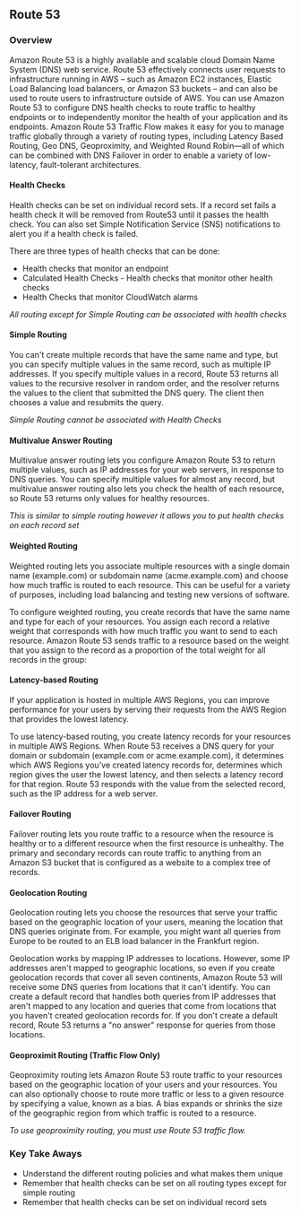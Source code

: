 ## Route 53

### Overview
Amazon Route 53 is a highly available and scalable cloud Domain Name System (DNS) web service. Route 53 effectively connects user requests to infrastructure running in AWS – such as Amazon EC2 instances, Elastic Load Balancing load balancers, or Amazon S3 buckets – and can also be used to route users to infrastructure outside of AWS. You can use Amazon Route 53 to configure DNS health checks to route traffic to healthy endpoints or to independently monitor the health of your application and its endpoints. Amazon Route 53 Traffic Flow makes it easy for you to manage traffic globally through a variety of routing types, including Latency Based Routing, Geo DNS, Geoproximity, and Weighted Round Robin—all of which can be combined with DNS Failover in order to enable a variety of low-latency, fault-tolerant architectures. 

#### Health Checks
Health checks can be set on individual record sets. If a record set fails a health check it will be removed from Route53 until it passes the health check. You can also set Simple Notification Service (SNS) notifications to alert you if a health check is failed.

There are three types of health checks that can be done:

- Health checks that monitor an endpoint
- Calculated Health Checks - Health checks that monitor other health checks 
- Health Checks that monitor CloudWatch alarms

*All routing except for Simple Routing can be associated with health checks*

#### Simple Routing
You can't create multiple records that have the same name and type, but you can specify multiple values in the same record, such as multiple IP addresses. If you specify multiple values in a record, Route 53 returns all values to the recursive resolver in random order, and the resolver returns the values to the client that submitted the DNS query. The client then chooses a value and resubmits the query.

*Simple Routing cannot be associated with Health Checks*

#### Multivalue Answer Routing
Multivalue answer routing lets you configure Amazon Route 53 to return multiple values, such as IP addresses for your web servers, in response to DNS queries. You can specify multiple values for almost any record, but multivalue answer routing also lets you check the health of each resource, so Route 53 returns only values for healthy resources.

*This is similar to simple routing however it allows you to put health checks on each record set*

#### Weighted Routing
Weighted routing lets you associate multiple resources with a single domain name (example.com) or subdomain name (acme.example.com) and choose how much traffic is routed to each resource. This can be useful for a variety of purposes, including load balancing and testing new versions of software.

To configure weighted routing, you create records that have the same name and type for each of your resources. You assign each record a relative weight that corresponds with how much traffic you want to send to each resource. Amazon Route 53 sends traffic to a resource based on the weight that you assign to the record as a proportion of the total weight for all records in the group:

#### Latency-based Routing
If your application is hosted in multiple AWS Regions, you can improve performance for your users by serving their requests from the AWS Region that provides the lowest latency.

To use latency-based routing, you create latency records for your resources in multiple AWS Regions. When Route 53 receives a DNS query for your domain or subdomain (example.com or acme.example.com), it determines which AWS Regions you've created latency records for, determines which region gives the user the lowest latency, and then selects a latency record for that region. Route 53 responds with the value from the selected record, such as the IP address for a web server.

#### Failover Routing
Failover routing lets you route traffic to a resource when the resource is healthy or to a different resource when the first resource is unhealthy. The primary and secondary records can route traffic to anything from an Amazon S3 bucket that is configured as a website to a complex tree of records. 

#### Geolocation Routing
Geolocation routing lets you choose the resources that serve your traffic based on the geographic location of your users, meaning the location that DNS queries originate from. For example, you might want all queries from Europe to be routed to an ELB load balancer in the Frankfurt region.

Geolocation works by mapping IP addresses to locations. However, some IP addresses aren't mapped to geographic locations, so even if you create geolocation records that cover all seven continents, Amazon Route 53 will receive some DNS queries from locations that it can't identify. You can create a default record that handles both queries from IP addresses that aren't mapped to any location and queries that come from locations that you haven't created geolocation records for. If you don't create a default record, Route 53 returns a "no answer" response for queries from those locations.

#### Geoproximit Routing (Traffic Flow Only)
Geoproximity routing lets Amazon Route 53 route traffic to your resources based on the geographic location of your users and your resources. You can also optionally choose to route more traffic or less to a given resource by specifying a value, known as a bias. A bias expands or shrinks the size of the geographic region from which traffic is routed to a resource.

*To use geoproximity routing, you must use Route 53 traffic flow.*

### Key Take Aways
- Understand the different routing policies and what makes them unique
- Remember that health checks can be set on all routing types except for simple routing
- Remember that health checks can be set on individual record sets
